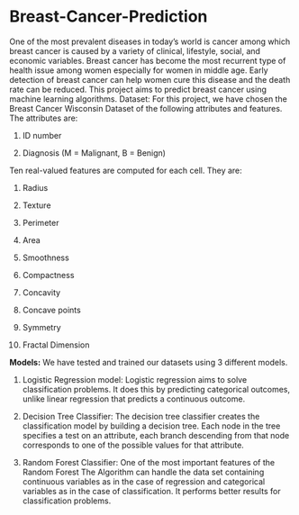 # Breast-Cancer-Prediction
One of the most prevalent diseases in today’s world is cancer among which breast 
cancer is caused by a variety of clinical, lifestyle, social, and economic variables. Breast cancer has 
become the most recurrent type of health issue among women especially for women in middle age. 
Early detection of breast cancer can help women cure this disease and the death rate can be reduced. 
This project aims to predict breast cancer using machine learning algorithms.
Dataset:  For  this  project,  we  have  chosen  the  Breast  Cancer  Wisconsin  Dataset  of  the following 
attributes and features. 
The attributes are:

1. ID number

2. Diagnosis (M = Malignant, B = Benign)

Ten real-valued features are computed for each cell. They are:

1. Radius

2. Texture

3. Perimeter

4. Area

5. Smoothness

6. Compactness
 
7. Concavity

8. Concave points

9. Symmetry

10. Fractal Dimension

**Models:** We have tested and trained our datasets using 3 different models.
 
1. Logistic  Regression  model:  Logistic  regression aims  to  solve  classification  problems.  It 
does  this  by  predicting  categorical  outcomes,  unlike  linear  regression  that  predicts  a 
continuous outcome.

2. Decision  Tree  Classifier:  The  decision  tree  classifier  creates  the  classification  model  by 
building a decision tree. Each node in the tree specifies a test on an attribute, each branch 
descending from that node corresponds to one of the possible values for that attribute.
 3. Random  Forest  Classifier:  One  of  the  most  important  features  of  the  Random  Forest 
The Algorithm can handle the data set containing continuous variables as in the case 
of  regression  and  categorical  variables  as  in  the  case  of  classification. It  performs  better 
results for classification problems.
